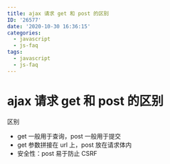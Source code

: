 ```yaml
---
title: ajax 请求 get 和 post 的区别
ID: '26577'
date: '2020-10-30 16:36:15'
categories:
  - javascript
  - js-faq
tags:
  - javascript
  - js-faq
---
```


# ajax 请求 get 和 post 的区别

区别

- get 一般用于查询，post 一般用于提交
- get 参数拼接在 url 上，post 放在请求体内
- 安全性：post 易于防止 CSRF
 
 
 
 
 
 
 
 
 
 
 
 
 
 
 
 
 
 
 
 
 
 
 
 
